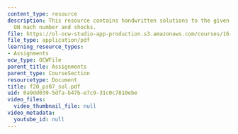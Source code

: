 ```yaml
---
content_type: resource
description: This resource contains handwritten solutions to the given problem set
  ON mach number and shocks.
file: https://ol-ocw-studio-app-production.s3.amazonaws.com/courses/16-01-unified-engineering-i-ii-iii-iv-fall-2005-spring-2006/0a9dd0395dfab47be7c931c0c7810ebe_f20_ps07_sol.pdf
file_type: application/pdf
learning_resource_types:
- Assignments
ocw_type: OCWFile
parent_title: Assignments
parent_type: CourseSection
resourcetype: Document
title: f20_ps07_sol.pdf
uid: 0a9dd039-5dfa-b47b-e7c9-31c0c7810ebe
video_files:
  video_thumbnail_file: null
video_metadata:
  youtube_id: null
---
```

